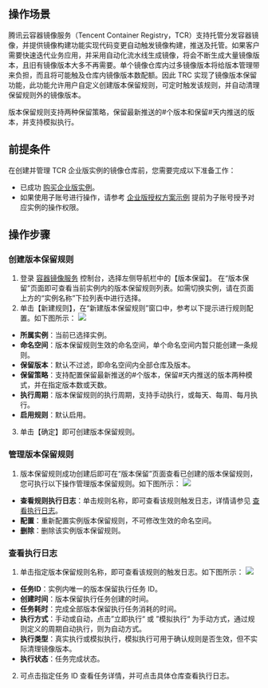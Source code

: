 
## 操作场景
腾讯云容器镜像服务（Tencent Container Registry，TCR）支持托管分发容器镜像，并提供镜像构建功能实现代码变更自动触发镜像构建，推送及托管。如果客户需要快速迭代业务应用，并采用自动化流水线生成镜像，将会不断生成大量镜像版本，且旧有镜像版本大多不再需要。单个镜像仓库内过多镜像版本将给版本管理带来负担，而且将可能触及仓库内镜像版本数配额。因此 TRC 实现了镜像版本保留功能，此功能允许用户自定义创建版本保留规则，可定时触发该规则，并自动清理保留规则外的镜像版本。

版本保留规则支持两种保留策略，保留最新推送的#个版本和保留#天内推送的版本，并支持模拟执行。

## 前提条件

在创建并管理 TCR 企业版实例的镜像仓库前，您需要完成以下准备工作：
- 已成功 [购买企业版实例](https://cloud.tencent.com/document/product/1141/51110)。
- 如果使用子账号进行操作，请参考 [企业版授权方案示例](https://cloud.tencent.com/document/product/1141/41417) 提前为子账号授予对应实例的操作权限。

## 操作步骤
### 创建版本保留规则
1. 登录 [容器镜像服务](https://console.cloud.tencent.com/tcr) 控制台，选择左侧导航栏中的【版本保留】。
在“版本保留”页面即可查看当前实例内的版本保留规则列表。如需切换实例，请在页面上方的“实例名称”下拉列表中进行选择。
2. 单击【新建规则】，在“新建版本保留规则”窗口中，参考以下提示进行规则配置。如下图所示：
![](https://main.qcloudimg.com/raw/570d6aa9783e8b588fcd8044afcde05a.png)
 - **所属实例**：当前已选择实例。
 - **命名空间**：版本保留规则生效的命名空间，单个命名空间内暂只能创建一条规则。
 - **保留版本**：默认不过滤，即命名空间内全部仓库及版本。
 - **保留策略**：支持配置保留最新推送的#个版本，保留#天内推送的版本两种模式，并在指定版本数或天数。
 - **执行周期**：版本保留规则的执行周期，支持手动执行，或每天、每周、每月执行。
 - **启用规则**：默认启用。
3. 单击【确定】即可创建版本保留规则。
 
### 管理版本保留规则
1. 版本保留规则成功创建后即可在“版本保留”页面查看已创建的版本保留规则，您可执行以下操作管理版本保留规则。如下图所示：
![](https://main.qcloudimg.com/raw/daf3997f9a183fc4cf5eec44d7968c7a.png)
- **查看规则执行日志**：单击规则名称，即可查看该规则触发日志，详情请参见 [查看执行日志](#CheckLog)。
- **配置**：重新配置实例版本保留规则，不可修改生效的命名空间。
- **删除**：删除该实例版本保留规则。

### 查看执行日志[](id:CheckLog)
1. 单击指定版本保留规则名称，即可查看该规则的触发日志。如下图所示：
![](https://main.qcloudimg.com/raw/b24aeba8bb7bca21ee8238c9439f2d33.png)
 - **任务ID**：实例内唯一的版本保留执行任务 ID。
 - **创建时间**：版本保留执行任务创建的时间。
 - **任务耗时**：完成全部版本保留执行任务消耗的时间。
 - **执行方式**：手动或自动，点击”立即执行“ 或 ”模拟执行“ 为手动方式，通过规则定义的周期自动执行，则为自动方式。
 - **执行类型**：真实执行或模拟执行，模拟执行可用于确认规则是否生效，但不实际清理镜像版本。
 - **执行状态**：任务完成状态。
2. 可点击指定任务 ID 查看任务详情，并可点击具体仓库查看执行日志。
